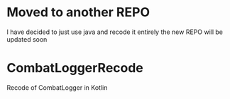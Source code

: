# Moved to another REPO
 I have decided to just use java and recode it entirely the new REPO will be updated soon

# CombatLoggerRecode
 Recode of CombatLogger in Kotlin
